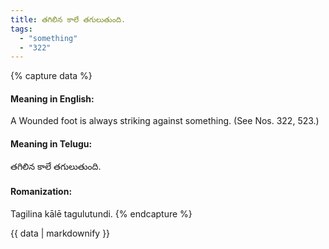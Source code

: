 ```yaml
---
title: తగిలిన కాలే తగులుతుంది.
tags:
  - "something"
  - "322"
---
```


{% capture data %}
#### Meaning in English:
A Wounded foot is always striking against something.
(See Nos. 322, 523.)

#### Meaning in Telugu:
తగిలిన కాలే తగులుతుంది.

#### Romanization:
Tagilina kālē tagulutundi.
{% endcapture %}

{{ data | markdownify }}


